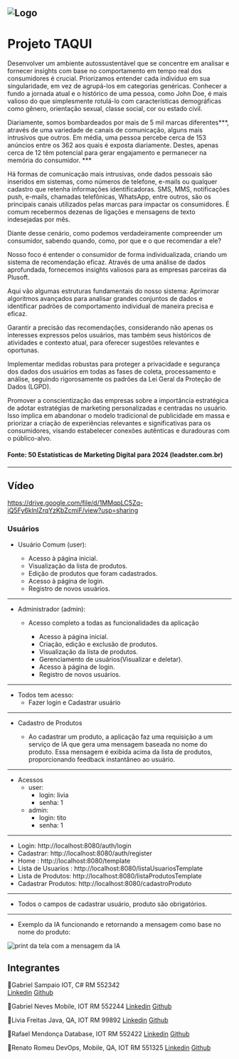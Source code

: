 ![Logo](https://i.ibb.co/28CdGFY/BANNER-TAQUI.png)
---
# Projeto TAQUI

Desenvolver um ambiente autossustentável que se concentre em analisar e fornecer insights com base no comportamento em tempo real dos consumidores é crucial. Priorizamos entender cada indivíduo em sua singularidade, em vez de agrupá-los em categorias genéricas. Conhecer a fundo a jornada atual e o histórico de uma pessoa, como John Doe, é mais valioso do que simplesmente rotulá-lo com características demográficas como gênero, orientação sexual, classe social, cor ou estado civil.

Diariamente, somos bombardeados por mais de 5 mil marcas diferentes***, através de uma variedade de canais de comunicação, alguns mais intrusivos que outros. Em média, uma pessoa percebe cerca de 153 anúncios entre os 362 aos quais é exposta diariamente. Destes, apenas cerca de 12 têm potencial para gerar engajamento e permanecer na memória do consumidor. ***

Há formas de comunicação mais intrusivas, onde dados pessoais são inseridos em sistemas, como números de telefone, e-mails ou qualquer cadastro que retenha informações identificadoras. SMS, MMS, notificações push, e-mails, chamadas telefônicas, WhatsApp, entre outros, são os principais canais utilizados pelas marcas para impactar os consumidores. É comum recebermos dezenas de ligações e mensagens de texto indesejadas por mês.

Diante desse cenário, como podemos verdadeiramente compreender um consumidor, sabendo quando, como, por que e o que recomendar a ele?

Nosso foco é entender o consumidor de forma individualizada, criando um sistema de recomendação eficaz. Através de uma análise de dados aprofundada, fornecemos insights valiosos para as empresas parceiras da Plusoft.

Aqui vão algumas estruturas fundamentais do nosso sistema:
Aprimorar algoritmos avançados para analisar grandes conjuntos de dados e identificar padrões de comportamento individual de maneira precisa e eficaz.

Garantir a precisão das recomendações, considerando não apenas os interesses expressos pelos usuários, mas também seus históricos de atividades e contexto atual, para oferecer sugestões relevantes e oportunas.

Implementar medidas robustas para proteger a privacidade e segurança dos dados dos usuários em todas as fases de coleta, processamento e análise, seguindo rigorosamente os padrões da Lei Geral da Proteção de Dados (LGPD).

Promover a conscientização das empresas sobre a importância estratégica de adotar estratégias de marketing personalizadas e centradas no usuário. Isso implica em abandonar o modelo tradicional de publicidade em massa e priorizar a criação de experiências relevantes e significativas para os consumidores, visando estabelecer conexões autênticas e duradouras com o público-alvo.

#### Fonte: 50 Estatísticas de Marketing Digital para 2024 (leadster.com.br)
---
## Vídeo

https://drive.google.com/file/d/1MMqpLC5Zq-iQ5Fy6klnIZrqYzKbZcmiF/view?usp=sharing

### Usuários
- Usuário Comum (user):

  - Acesso à página inicial.
  - Visualização da lista de produtos.
  - Edição de produtos que foram cadastrados.
  - Acesso à página de login.
  - Registro de novos usuários.

----------------------------------------------------------------------
- Administrador (admin):

  - Acesso completo a todas as funcionalidades da aplicação
    
    - Acesso à página inicial.
    -  Criação, edição e exclusão de produtos.
    - Visualização da lista de produtos.
    -  Gerenciamento de usuários(Visualizar e deletar).
    - Acesso à página de login.
    - Registro de novos usuários.

----------------------------------------------------------------------
- Todos tem acesso:
  - Fazer login e Cadastrar usuário

-------------------------------------------------------------------
- Cadastro de Produtos
    
  - Ao cadastrar um produto, a aplicação faz uma requisição a um serviço de IA que gera uma mensagem baseada no nome do produto. Essa mensagem é exibida acima da lista de produtos, proporcionando feedback instantâneo ao usuário.

-------------------------------------------------------------------
- Acessos
  - user:
      - login: livia
      - senha: 1
  - admin:
      - login: tito
      - senha: 1
------------------------------------------------------------------
  - Login: http://localhost:8080/auth/login
  - Cadastrar: http://localhost:8080/auth/register
  - Home : http://localhost:8080/template
  - Lista de Usuarios : http://localhost:8080/listaUsuariosTemplate
  - Lista de Produtos: http://localhost:8080/listaProdutosTemplate
  - Cadastrar Produtos: http://localhost:8080/cadastroProduto
------------------------------------------------------------------

- Todos o campos de cadastrar usuário, produto são obrigatórios.

----------------------------------------------------------------

- Exemplo da IA funcionando e retornando a mensagem como base no nome do produto:

<img src="https://i.ibb.co/3T58Vnh/caf93a41-d32c-4109-ad6f-5d4403407bee.jpg" alt="print da tela com a mensagem da IA" border="0" />

## Integrantes
:small_blue_diamond:Gabriel Sampaio
IOT, C#
RM 552342		
<a href="https://www.linkedin.com/in/gabrielsampaiogianini/">Linkedin</a>
<a href="https://github.com/gabrielsampaiog">Github</a>

:small_blue_diamond:Gabriel Neves
Mobile, IOT
RM 552244
<a href="https://www.linkedin.com/in/-gabriel-neves/">Linkedin</a>
<a href="https://github.com/Neveszera">Github</a>

:small_blue_diamond:Livia Freitas
Java, QA, IOT
RM 99892
<a href="https://www.linkedin.com/in/l%C3%ADvia-freitas-ferreira/">Linkedin</a>
<a href="https://github.com/freitaslivia">Github</a>

:small_blue_diamond:Rafael Mendonça
Database, IOT
RM 552422
<a href="https://www.linkedin.com/in/rafael-henrique-de-mendon%C3%A7a-51263326b/">Linkedin</a>
<a href="https://github.com/rhmendonca">Github</a>

:small_blue_diamond:Renato Romeu
DevOps, Mobile, QA, IOT
RM 551325
<a href="https://www.linkedin.com/in/renato-russano-706423a3/">Linkedin</a>
<a href="https://github.com/RenatoRussano">Github</a>
